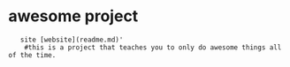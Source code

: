 # awesome project
       site [website](readme.md)'
        #this is a project that teaches you to only do awesome things all of the time.

